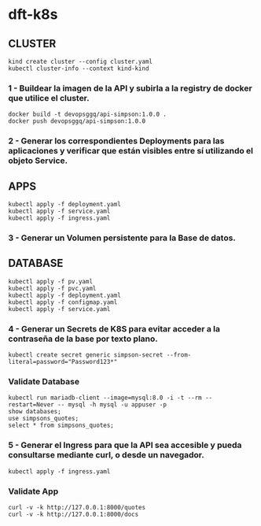 # dft-k8s

## CLUSTER
```
kind create cluster --config cluster.yaml
kubectl cluster-info --context kind-kind
```

### 1 - Buildear la imagen de la API y subirla a la registry de docker que utilice el cluster.
```
docker build -t devopsggq/api-simpson:1.0.0 .
docker push devopsggq/api-simpson:1.0.0
```

### 2 - Generar los correspondientes Deployments para las aplicaciones y verificar que están visibles entre sí utilizando el objeto Service.
## APPS
```
kubectl apply -f deployment.yaml
kubectl apply -f service.yaml
kubectl apply -f ingress.yaml
```

### 3 - Generar un Volumen persistente para la Base de datos.
## DATABASE
```
kubectl apply -f pv.yaml
kubectl apply -f pvc.yaml
kubectl apply -f deployment.yaml
kubectl apply -f configmap.yaml
kubectl apply -f service.yaml
```

### 4 - Generar un Secrets de K8S para evitar acceder a la contraseña de la base por texto plano.
```
kubectl create secret generic simpson-secret --from-literal=password="Password123*"
```

### Validate Database
```
kubectl run mariadb-client --image=mysql:8.0 -i -t --rm --restart=Never -- mysql -h mysql -u appuser -p
show databases;
use simpsons_quotes;
select * from simpsons_quotes;
```

### 5 - Generar el Ingress para que la API sea accesible y pueda consultarse mediante curl, o desde un navegador.
```
kubectl apply -f ingress.yaml
```

### Validate App
```
curl -v -k http://127.0.0.1:8000/quotes
curl -v -k http://127.0.0.1:8000/docs
```